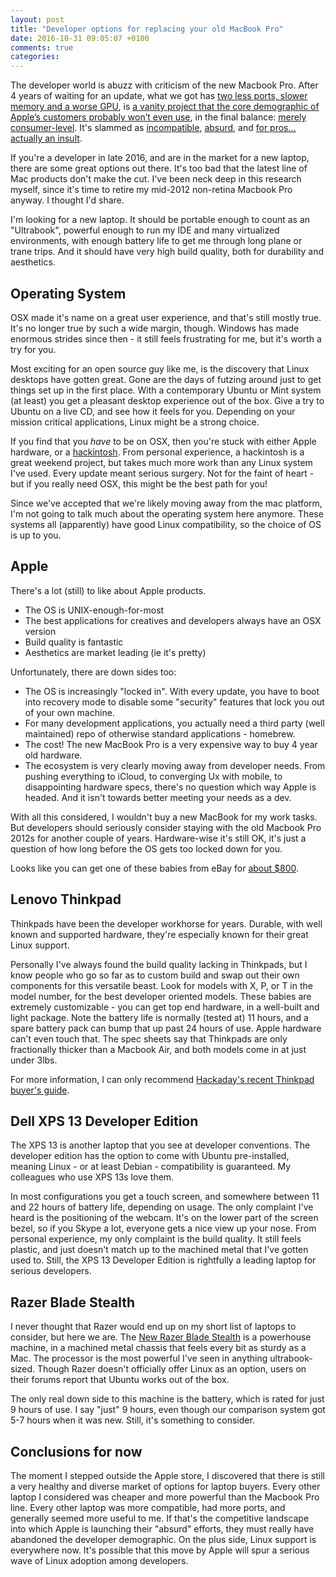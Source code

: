 ```yaml
---
layout: post
title: "Developer options for replacing your old MacBook Pro"
date: 2016-10-31 09:05:07 +0100
comments: true
categories: 
---
```

The developer world is abuzz with criticism of the new Macbook Pro. After 4 years of waiting for an update, what we got has [two less ports, slower memory and a worse GPU](https://medium.com/charged-tech/apple-just-told-the-world-it-has-no-idea-who-the-mac-is-for-722a2438389b#.3cl5g99bu), is [a vanity project that the core demographic of Apple’s customers probably won’t even use](https://medium.com/charged-tech/apple-just-told-the-world-it-has-no-idea-who-the-mac-is-for-722a2438389b#.3cl5g99bu), in the final balance: [merely consumer-level](https://petersphilo.org/2016/10/29/open-letter-to-tim-cook/). It's slammed as [incompatible](https://macperformanceguide.com/blog/2016/20161029_1016-Apple2016MacBookPro-compatibility.html), [absurd](https://twitter.com/lapcatsoftware/status/791760906678067200), and [for pros... actually an insult](http://cdm.link/2016/10/apples-computer-vision-looks-backward-others-look-forward/).

If you're a developer in late 2016, and are in the market for a new laptop, there are some great options out there. It's too bad that the latest line of Mac products don't make the cut. I've been neck deep in this research myself, since it's time to retire my mid-2012 non-retina Macbook Pro anyway. I thought I'd share.

I'm looking for a new laptop. It should be portable enough to count as an "Ultrabook", powerful enough to run my IDE and many virtualized environments, with enough battery life to get me through long plane or trane trips. And it should have very high build quality, both for durability and aesthetics.

Operating System
---

OSX made it's name on a great user experience, and that's still mostly true. It's no longer true by such a wide margin, though. Windows has made enormous strides since then - it still feels frustrating for me, but it's worth a try for you. 

Most exciting for an open source guy like me, is the discovery that Linux desktops have gotten great. Gone are the days of futzing around just to get things set up in the first place. With a contemporary Ubuntu or Mint system (at least) you get a pleasant desktop experience out of the box. Give a try to Ubuntu on a live CD, and see how it feels for you. Depending on your mission critical applications, Linux might be a strong choice.

If you find that you *have* to be on OSX, then you're stuck with either Apple hardware, or a [hackintosh](http://www.hackintosh.com/). From personal experience, a hackintosh is a great weekend project, but takes much more work than any Linux system I've used. Every update meant serious surgery. Not for the faint of heart - but if you really need OSX, this might be the best path for you!

Since we've accepted that we're likely moving away from the mac platform, I'm not going to talk much about the operating system here anymore. These systems all (apparently) have good Linux compatibility, so the choice of OS is up to you.


Apple
---

There's a lot (still) to like about Apple products.

* The OS is UNIX-enough-for-most
* The best applications for creatives and developers always have an OSX version
* Build quality is fantastic
* Aesthetics are market leading (ie it's pretty)

Unfortunately, there are down sides too:

* The OS is increasingly "locked in". With every update, you have to boot into recovery mode to disable some "security" features that lock you out of your own machine. 
* For many development applications, you actually need a third party (well maintained) repo of otherwise standard applications - homebrew. 
* The cost! The new MacBook Pro is a very expensive way to buy 4 year old hardware.
* The ecosystem is very clearly moving away from developer needs. From pushing everything to iCloud, to converging Ux with mobile, to disappointing hardware specs, there's no question which way Apple is headed. And it isn't towards better meeting your needs as a dev.


With all this considered, I wouldn't buy a new MacBook for my work tasks. But developers should seriously consider staying with the old Macbook Pro 2012s for another couple of years. Hardware-wise it's still OK, it's just a question of how long before the OS gets too locked down for you.

Looks like you can get one of these babies from eBay for [about $800](http://www.ebay.com/sch/i.html?_from=R40&_trksid=p2050601.m570.l1313.TR12.TRC2.A0.H0.Xmacbook+pro+2012.TRS0&_nkw=macbook+pro+2012&_sacat=0).

Lenovo Thinkpad
---

Thinkpads have been the developer workhorse for years. Durable, with well known and supported hardware, they're especially known for their great Linux support. 

Personally I've always found the build quality lacking in Thinkpads, but I know people who go so far as to custom build and swap out their own components for this versatile beast. Look for models with X, P, or T in the model number, for the best developer oriented models. These babies are extremely customizable - you can get top end hardware, in a well-built and light package. Note the battery life is normally (tested at) 11 hours, and a spare battery pack can bump that up past 24 hours of use. Apple hardware can't even touch that. The spec sheets say that Thinkpads are only fractionally thicker than a Macbook Air, and both models come in at just under 3lbs.

For more information, I can only recommend [Hackaday's recent Thinkpad buyer's guide](https://hackaday.com/2016/10/28/apple-sucks-now-heres-a-thinkpad-buyers-guide/). 


Dell XPS 13 Developer Edition
---

The XPS 13 is another laptop that you see at developer conventions. The developer edition has the option to come with Ubuntu pre-installed, meaning Linux - or at least Debian - compatibility is guaranteed. My colleagues who use XPS 13s love them. 

In most configurations you get a touch screen, and somewhere between 11 and 22 hours of battery life, depending on usage. The only complaint I've heard is the positioning of the webcam. It's on the lower part of the screen bezel, so if you Skype a lot, everyone gets a nice view up your nose. From personal experience, my only complaint is the build quality. It still feels plastic, and just doesn't match up to the machined metal that I've gotten used to.  Still, the XPS 13 Developer Edition is rightfully a leading laptop for serious developers.

Razer Blade Stealth
---

I never thought that Razer would end up on my short list of laptops to consider, but here we are. The [New Razer Blade Stealth](http://www.razerzone.com/gaming-systems/razer-blade-stealth) is a powerhouse machine, in a machined metal chassis that feels every bit as sturdy as a Mac. The processor is the most powerful I've seen in anything ultrabook-sized. Though Razer doesn't officially offer Linux as an option, users on their forums report that Ubuntu works out of the box. 

The only real down side to this machine is the battery, which is rated for just 9 hours of use. I say "just" 9 hours, even though our comparison system got 5-7 hours when it was new. Still, it's something to consider.


Conclusions for now
---

The moment I stepped outside the Apple store, I discovered that there is still a very healthy and diverse market of options for laptop buyers. Every other laptop I considered was cheaper and more powerful than the Macbook Pro line. Every other laptop was more compatible, had more ports, and generally seemed more useful to me. If that's the competitive landscape into which Apple is launching their "absurd" efforts, they must really have abandoned the developer demographic. On the plus side, Linux support is everywhere now. It's possible that this move by Apple will spur a serious wave of Linux adoption among developers.
